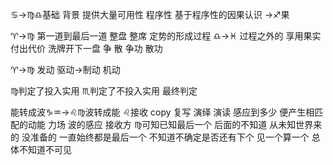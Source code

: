 ♋︎→♍︎♎︎基础 背景 提供大量可用性 程序性
基于程序性的因果认识
→♐︎果

♈︎→♍︎ 第一道到最后一道 整盘 整席 定势的形成过程
♎︎→♓︎ 过程之外的 享用果实 付出代价 洗牌开下一盘
争 散 争功 散功

♈︎→♍︎ 发动 驱动→制动 机动

♍︎判定了投入实用 ♏︎判定了不投入实用 最终判定

能转成波♑︎♒︎→♌︎♍︎波转成能
♌︎接收 copy 复写 演绎 演读
感应到多少 便产生相匹配的动能
力场 波的感应 接收方
♍︎可知已知最后一个 后面的不知道 从未知世界来的 没准备的
一直始终都是最后一个 不知道不确定是否还有下个
见一个算一个 总体不知道不可见
